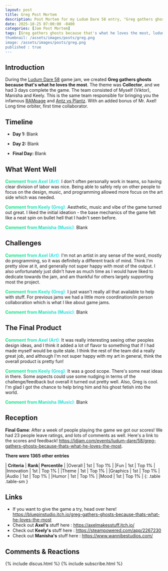 ```yaml
---
layout: post
title: Greg Post Mortem
description: Post Mortem for my Ludum Dare 58 entry, "Greg gathers ghosts because that's what he loves the most"
date: 2025-10-25 07:00:00 -0400
categories: [Jam Post Mortem]
tags: [Greg gathers ghosts because that's what he loves the most, ludum dare, gamejam]
thumbnail: /assets/images/posts/greg.png
image: /assets/images/posts/greg.png
published : true
---
```


## Introduction

During the [Ludum Dare 58](https://ldjam.com/) game jam, we created **Greg gathers ghosts because that's what he loves the most**. The theme was **Collector**, and we had 3 days complete the game. The team consisted of Myself (Viktor), Manisha and Keely. This is the same team responsible for bringing you the infamous [RAMpage](https://bluepinstudio.itch.io/rampage) and [Antz vs Plantz](https://bluepinstudio.itch.io/antz-vs-plantz). With an added bonus of Mr. Axel! Long time orbiter, first time collaborator.


## Timeline

- **Day 1:** Blank

- **Day 2:** Blank

- **Final Day:** Blank



## What Went Well



<span style="background: linear-gradient(90deg, #0de076ff, #30deebff); -webkit-background-clip: text; color: transparent;">**Comment from Axel (Art)**:</span> I don't often personally work in teams, so having clear division of labor was nice. Being able to safely rely on other people to focus on the design, music, and programming allowed more focus on the art side which was needed.

<span style="background: linear-gradient(90deg, #0de076ff, #30deebff); -webkit-background-clip: text; color: transparent;">**Comment from Keely (Greg)**:</span> Aesthetic, music and vibe of the game turned out great. I liked the initial ideation - the base mechanics of the game felt like a neat spin on bullet hell that I hadn't seen before.

<span style="background: linear-gradient(90deg, #0de076ff, #30deebff); -webkit-background-clip: text; color: transparent;">**Comment from Manisha (Music)**:</span> Blank


## Challenges

 

<span style="background: linear-gradient(90deg, #0de076ff, #30deebff); -webkit-background-clip: text; color: transparent;">**Comment from Axel (Art)**:</span> I'm not an artist in any sense of the word, mostly do programming, so it was definitely a different track of mind. Think I'm pretty slow at it, and generally not super happy with most of the output. I also unfortunately just didn't have as much time as I would have liked to dedicate towards the jam, and am thankful for others largely supporting most the project.

<span style="background: linear-gradient(90deg, #0de076ff, #30deebff); -webkit-background-clip: text; color: transparent;">**Comment from Keely (Greg)**:</span> I just wasn't really all that available to help with stuff. For previous jams we had a little more coordination/in person collaboration which is what I like about game jams.

<span style="background: linear-gradient(90deg, #0de076ff, #30deebff); -webkit-background-clip: text; color: transparent;">**Comment from Manisha (Music)**:</span> Blank



## The Final Product



<span style="background: linear-gradient(90deg, #0de076ff, #30deebff); -webkit-background-clip: text; color: transparent;">**Comment from Axel (Art)**:</span> It was really interesting seeing other peoples design ideas, and I think it added a lot of flavor to something that if I had made myself would be quite stale. I think the rest of the team did a really great job, and although I'm not super happy with my art in general, think the overall product is pretty fun!

<span style="background: linear-gradient(90deg, #0de076ff, #30deebff); -webkit-background-clip: text; color: transparent;">**Comment from Keely (Greg)**:</span> It was a good scope. There's some neat ideas in there. Some aspects could use some nudging in terms of the challenge/feedback but overall it turned out pretty well. Also, Greg is cool. I'm glad I got the chance to help bring him and his ghost fetish into the world.

<span style="background: linear-gradient(90deg, #0de076ff, #30deebff); -webkit-background-clip: text; color: transparent;">**Comment from Manisha (Music)**:</span> Blank



## Reception

**Final Game**: After a week of people playing the game we got our scores! We had 23 people leave ratings, and lots of comments as well. Here's a link to the scores and feedback! <https://ldjam.com/events/ludum-dare/58/greg-gathers-ghosts-because-thats-what-he-loves-the-most>. 



**There were 1365 other entries**

| **Criteria**    | **Rank**| **Percentile** |
|Overall       | 1st |  Top 1% | 
|Fun           | 1st |  Top 1% |
|Innovation    | 1st |  Top 1% |
|Theme         | 1st |  Top 1% |
|Graphics      | 1st |  Top 1% |
|Audio         | 1st |  Top 1% | 
|Humor         | 1st |  Top 1% | 
|Mood          | 1st |  Top 1% | 
{: .table .table-sm }


## Links

- If you want to give the game a try, head over here! <https://bluepinstudio.itch.io/greg-gathers-ghosts-because-thats-what-he-loves-the-most>
- Check out **Axel's** stuff here : <https://axelmakesstuff.itch.io/>
- Check out **Keely's** stuff here : <https://steampowered.com/app/2267230>
- Check out **Manisha's** stuff here : <https://www.wannibestudios.com/>




## Comments & Reactions

{% include discus.html %}
{% include subscribe.html %}